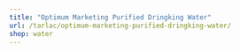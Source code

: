 ```yaml
---
title: "Optimum Marketing Purified Dringking Water"
url: /tarlac/optimum-marketing-purified-dringking-water/
shop: water
---
```

